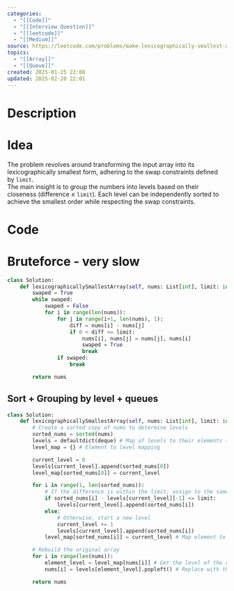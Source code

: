 ```yaml
---
categories:
  - "[[Code]]"
  - "[[Interview Question]]"
  - "[[leetcode]]"
  - "[[Medium]]"
source: https://leetcode.com/problems/make-lexicographically-smallest-array-by-swapping-elements
topics:
  - "[[Array]]"
  - "[[Queue]]"
created: 2025-01-25 22:08
updated: 2025-02-20 22:01
---
```

# Description

# Idea 
The problem revolves around transforming the input array into its lexicographically smallest form, adhering to the swap constraints defined by `limit`.  
The main insight is to group the numbers into levels based on their closeness (difference ≤ `limit`). Each level can be independently sorted to achieve the smallest order while respecting the swap constraints.

# Code
# Bruteforce - very slow
```python
class Solution:
    def lexicographicallySmallestArray(self, nums: List[int], limit: int) -> List[int]:
        swaped = True
        while swaped:
            swaped = False
            for i in range(len(nums)):
                for j in range(i+1, len(nums), 1):
                    diff = nums[i] - nums[j]
                    if 0 < diff <= limit:
                        nums[i], nums[j] = nums[j], nums[i]
                        swaped = True
                        break
                if swaped:
                    break

        return nums 
```

## Sort + Grouping by level + queues
```python
class Solution:
    def lexicographicallySmallestArray(self, nums: List[int], limit: int) -> List[int]:
        # Create a sorted copy of nums to determine levels
        sorted_nums = sorted(nums)
        levels = defaultdict(deque) # Map of levels to their elements (sorted in deque)
        level_map = {} # Element to level mapping

        current_level = 0
        levels[current_level].append(sorted_nums[0])
        level_map[sorted_nums[0]] = current_level

        for i in range(1, len(sorted_nums)):
            # If the difference is within the limit, assign to the same level
            if sorted_nums[i] - levels[current_level][-1] <= limit:
                levels[current_level].append(sorted_nums[i])
            else:
                # Otherwise, start a new level
                current_level += 1
                levels[current_level].append(sorted_nums[i])
            level_map[sorted_nums[i]] = current_level # Map element to its level

        # Rebuild the original array
        for i in range(len(nums)):
            element_level = level_map[nums[i]] # Get the level of the current element
            nums[i] = levels[element_level].popleft() # Replace with the smallest number in its level

        return nums
``` 